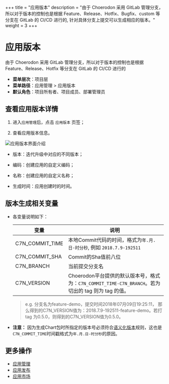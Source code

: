 ﻿+++
title = "应用版本"
description = "由于 Choerodon 采用 GitLab 管理分支，所以对于版本的控制也是根据 Feature、Release、Hotfix、Bugfix、custom 等分支在 GitLab 的 CI/CD 进行的, 针对具体分支上提交可以生成相应的版本。"
weight = 3
+++

# 应用版本
 
 由于 Choerodon 采用 GitLab 管理分支，所以对于版本的控制也是根据 Feature、Release、Hotfix 等分支在 GitLab 的 CI/CD 进行的

  - **菜单层次**：项目层
  - **菜单路径**：应用管理 > 应用版本
  - **默认角色**：项目所有者、项目成员、部署管理员

## 查看应用版本详情

 1. 进入`应用管理`后，点击 `应用版本` 页签；

 1. 查看应用版本信息。

![](/docs/user-guide/application-management/image/应用版本界面介绍.png "应用版本界面介绍") 

 - 版本：迭代升级中对应的不同版本；

 - 编码：创建应用的自定义编码；

 - 名称：创建应用的自定义名称；

 - 生成时间：应用创建时的时间。
 
## 版本生成相关变量

- 各变量说明如下：

    变量|说明  
    --- | ---
    C7N_COMMIT_TIME|本地Commit代码的时间，格式为`年.月.日-时分秒`, 例如 `2018.7.9-192511`
    C7N_COMMIT_SHA|Commit的Sha值前八位
    C7N_BRANCH|当前提交分支名
    C7N_VERSION|Choerodon平台提供的默认版本号，格式为：`C7N_COMMIT_TIME-C7N_BRANCH`。若为切出的 tag 则为 tag 的值。
    
    > e.g. 分支名为feature-demo，提交时间2018年07月09日19:25:11， 那么得到的C7N_VERSION值为：2018.7.9-192511-feature-demo。若打 tag 为0.5.0，则得到的C7N_VERSION值为0.5.0。

- **注意：** 因为生成Chart包时所指定的版本号必须符合[语义化版本](https://semver.org/lang/zh-CN/)规则，这也是`C7N_COMMIT_TIME`时间戳格式为`年.月.日-时分秒`的原因。

## 更多操作
- [应用管理](../application)
- [应用发布](../application-release)
- [应用市场](../application-market)
